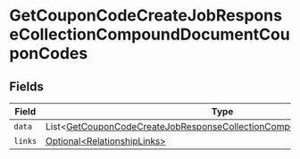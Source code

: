 # GetCouponCodeCreateJobResponseCollectionCompoundDocumentCouponCodes


## Fields

| Field                                                                                                                                                                  | Type                                                                                                                                                                   | Required                                                                                                                                                               | Description                                                                                                                                                            |
| ---------------------------------------------------------------------------------------------------------------------------------------------------------------------- | ---------------------------------------------------------------------------------------------------------------------------------------------------------------------- | ---------------------------------------------------------------------------------------------------------------------------------------------------------------------- | ---------------------------------------------------------------------------------------------------------------------------------------------------------------------- |
| `data`                                                                                                                                                                 | List\<[GetCouponCodeCreateJobResponseCollectionCompoundDocumentDataData](../../models/components/GetCouponCodeCreateJobResponseCollectionCompoundDocumentDataData.md)> | :heavy_minus_sign:                                                                                                                                                     | N/A                                                                                                                                                                    |
| `links`                                                                                                                                                                | [Optional\<RelationshipLinks>](../../models/components/RelationshipLinks.md)                                                                                           | :heavy_minus_sign:                                                                                                                                                     | N/A                                                                                                                                                                    |